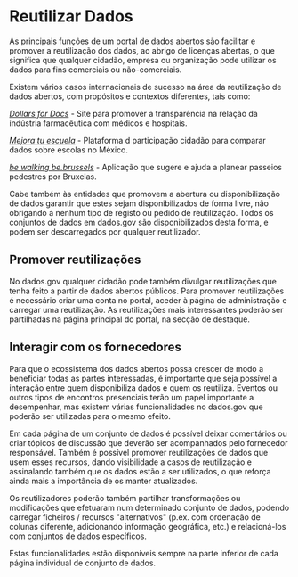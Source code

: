 # Reutilizar Dados

As principais funções de um portal de dados abertos são facilitar e promover a reutilização dos dados, ao abrigo de licenças abertas, o que significa que qualquer cidadão, empresa ou organização pode utilizar os dados para fins comerciais ou não-comerciais.

Existem vários casos internacionais de sucesso na área da reutilização de dados abertos, com propósitos e contextos diferentes, tais como:

[_Dollars for Docs_](https://projects.propublica.org/docdollars/) - Site para promover a transparência na relação da indústria farmacêutica com médicos e hospitais. 

[_Mejora tu escuela_](http://www.mejoratuescuela.org) - Plataforma d participação cidadão para comparar dados sobre escolas no México.

[_be walking be.brussels_](https://play.google.com/store/apps/details?id=be.tragewegen.brussels) - Aplicação que sugere e ajuda a planear passeios pedestres por Bruxelas.

Cabe também às entidades que promovem a abertura ou disponibilização de dados garantir que estes sejam disponibilizados de forma livre, não obrigando a nenhum tipo de registo ou pedido de reutilização. Todos os conjuntos de dados em dados.gov são disponibilizados desta forma, e podem ser descarregados por qualquer reutilizador.

## Promover reutilizações

No dados.gov qualquer cidadão pode também divulgar reutilizações que tenha feito a partir de dados abertos públicos. Para promover reutilizações é necessário criar uma conta no portal, aceder à página de administração e carregar uma reutilização. As reutilizações mais interessantes poderão ser partilhadas na página principal do portal, na secção de destaque.

## Interagir com os fornecedores

Para que o ecossistema dos dados abertos possa crescer de modo a beneficiar todas as partes interessadas, é importante que seja possível a interação entre quem disponibiliza dados e quem os reutiliza. Eventos ou outros tipos de encontros presenciais terão um papel importante a desempenhar, mas existem várias funcionalidades no dados.gov que poderão ser utilizadas para o mesmo efeito.

Em cada página de um conjunto de dados é possível deixar comentários ou criar tópicos de discussão que deverão ser acompanhados pelo fornecedor responsável. Também é possível promover reutilizações de dados que usem esses recursos, dando visibilidade a casos de reutilização e assinalando também que os dados estão a ser utilizados, o que reforça ainda mais a importância de os manter atualizados.

Os reutilizadores poderão também partilhar transformações ou modificações que efetuaram num determinado conjunto de dados, podendo carregar ficheiros / recursos "alternativos" (p.ex. com ordenação de colunas diferente, adicionando informação geográfica, etc.) e relacioná-los com conjuntos de dados específicos. 

Estas funcionalidades estão disponíveis sempre na parte inferior de cada página individual de conjunto de dados.
